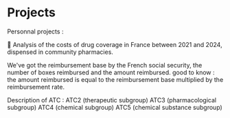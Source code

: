 # Projects
Personnal projects :

💊 Analysis of the costs of drug coverage in France between 2021 and 2024, dispensed in community pharmacies.

We've got the reimbursement base by the French social security, the number of boxes reimbursed and the amount reimbursed.
good to know : the amount reimbursed is equal to the reimbursement base multiplied by the reimbursement rate.

Description of ATC :
  ATC2 (therapeutic subgroup)
  ATC3 (pharmacological subgroup)
  ATC4 (chemical subgroup)
  ATC5 (chemical substance subgroup)

